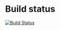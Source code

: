 # Build status

[![Build Status](https://travis-ci.com/nbnuk/specieslist-webapp-nbn.svg?branch=master)](https://travis-ci.com/nbnuk/specieslist-webapp-nbn)

